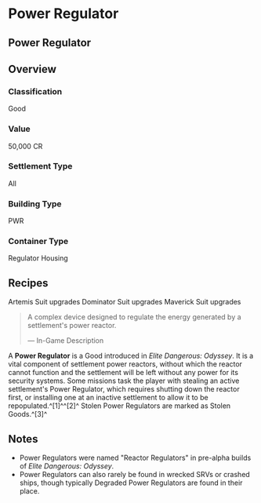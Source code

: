 # Power Regulator
## Power Regulator

		

## Overview

### Classification

Good

### Value

50,000 CR

### Settlement Type

All

### Building Type

PWR

### Container Type

Regulator Housing

## Recipes

Artemis Suit upgrades
Dominator Suit upgrades
Maverick Suit upgrades

> 
> 
> A complex device designed to regulate the energy generated by a settlement's power reactor.
> 
> 
> — In-Game Description
> 

A **Power Regulator** is a Good introduced in *Elite Dangerous: Odyssey*. It is a vital component of settlement power reactors, without which the reactor cannot function and the settlement will be left without any power for its security systems. Some missions task the player with stealing an active settlement's Power Regulator, which requires shutting down the reactor first, or installing one at an inactive settlement to allow it to be repopulated.^[1]^^[2]^ Stolen Power Regulators are marked as Stolen Goods.^[3]^

## Notes

- Power Regulators were named "Reactor Regulators" in pre-alpha builds of *Elite Dangerous: Odyssey*.
- Power Regulators can also rarely be found in wrecked SRVs or crashed ships, though typically Degraded Power Regulators are found in their place.